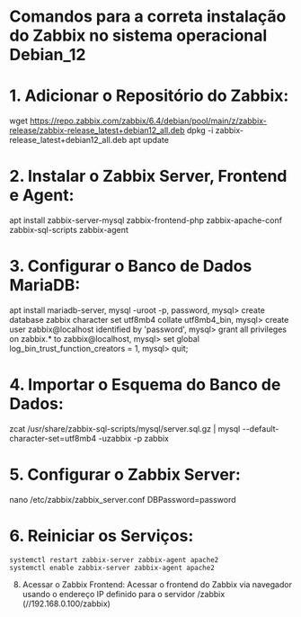 # Comandos para a correta instalação do Zabbix no sistema operacional Debian_12

# 1.	Adicionar o Repositório do Zabbix:
wget https://repo.zabbix.com/zabbix/6.4/debian/pool/main/z/zabbix-release/zabbix-release_latest+debian12_all.deb
dpkg -i zabbix-release_latest+debian12_all.deb
apt update

# 2.	 Instalar o Zabbix Server, Frontend e Agent:
apt install zabbix-server-mysql zabbix-frontend-php zabbix-apache-conf zabbix-sql-scripts zabbix-agent

# 3. Configurar o Banco de Dados MariaDB:
apt install mariadb-server,
mysql -uroot -p,
password,
mysql> create database zabbix character set utf8mb4 collate utf8mb4_bin,
mysql> create user zabbix@localhost identified by 'password',
mysql> grant all privileges on zabbix.* to zabbix@localhost,
mysql> set global log_bin_trust_function_creators = 1,
mysql> quit;

# 4.	 Importar o Esquema do Banco de Dados:
zcat /usr/share/zabbix-sql-scripts/mysql/server.sql.gz | mysql --default-character-set=utf8mb4 -uzabbix -p zabbix

# 5.	Configurar o Zabbix Server:
nano /etc/zabbix/zabbix_server.conf
DBPassword=password
# 6.	Reiniciar os Serviços:
   	systemctl restart zabbix-server zabbix-agent apache2
   	systemctl enable zabbix-server zabbix-agent apache2
8.	Acessar o Zabbix Frontend:
   	Acessar o frontend do Zabbix via navegador usando o endereço IP definido para o servidor /zabbix (//192.168.0.100/zabbix)
